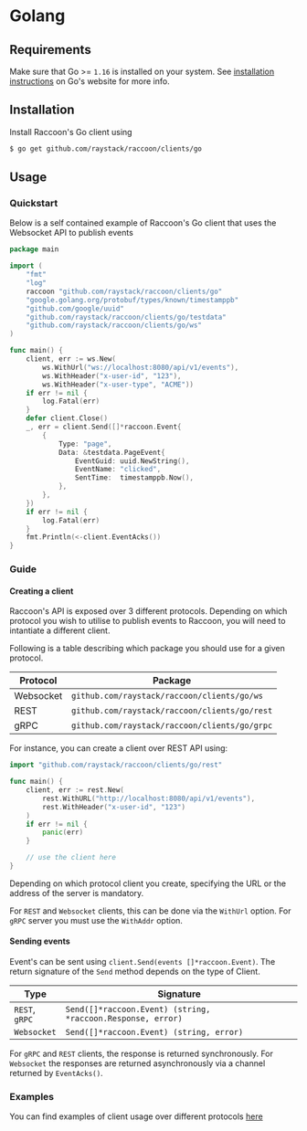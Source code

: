 # Golang

## Requirements
Make sure that Go >= `1.16` is installed on your system. See [installation instructions](https://go.dev/doc/install) on Go's website for more info.

## Installation
Install Raccoon's Go client using
```bash
$ go get github.com/raystack/raccoon/clients/go
```
## Usage

### Quickstart

Below is a self contained example of Raccoon's Go client that uses the Websocket API to publish events

```go title="quickstart.go"
package main

import (
    "fmt"
    "log"
    raccoon "github.com/raystack/raccoon/clients/go"
    "google.golang.org/protobuf/types/known/timestamppb"
    "github.com/google/uuid"
    "github.com/raystack/raccoon/clients/go/testdata"
    "github.com/raystack/raccoon/clients/go/ws"
)

func main() {
    client, err := ws.New(
        ws.WithUrl("ws://localhost:8080/api/v1/events"),
        ws.WithHeader("x-user-id", "123"),
        ws.WithHeader("x-user-type", "ACME"))
    if err != nil {
        log.Fatal(err)
    }
    defer client.Close()
    _, err = client.Send([]*raccoon.Event{
        {
            Type: "page",
            Data: &testdata.PageEvent{
                EventGuid: uuid.NewString(),
                EventName: "clicked",
                SentTime:  timestamppb.Now(),
            },
        },
    })
    if err != nil {
        log.Fatal(err)
    }
    fmt.Println(<-client.EventAcks())
}
```

### Guide

#### Creating a client

Raccoon's API is exposed over 3 different protocols.
Depending on which protocol you wish to utilise to publish events to Raccoon, you will need to intantiate a different client.

Following is a table describing which package you should use for a given protocol.

| Protocol | Package |
| --- | --- |
| Websocket | `github.com/raystack/raccoon/clients/go/ws` |
| REST | `github.com/raystack/raccoon/clients/go/rest` |
| gRPC | `github.com/raystack/raccoon/clients/go/grpc` |

For instance, you can create a client over REST API using:
```go
import "github.com/raystack/raccoon/clients/go/rest"

func main() {
    client, err := rest.New(
        rest.WithURL("http://localhost:8080/api/v1/events"),
        rest.WithHeader("x-user-id", "123")
    )
    if err != nil {
        panic(err)
    }

    // use the client here
}
```

Depending on which protocol client you create, specifying the URL or the address of the server is mandatory.

For `REST` and `Websocket` clients, this can be done via the `WithUrl` option. For `gRPC` server you must use the `WithAddr` option.

#### Sending events

Event's can be sent using `client.Send(events []*raccoon.Event)`. The return signature of the `Send` method depends on the type of Client.

| Type | Signature |
| --- | --- |
| `REST`, `gRPC` | `Send([]*raccoon.Event) (string, *raccoon.Response, error)` |
| `Websocket` | `Send([]*raccoon.Event) (string, error)` |

For `gRPC` and `REST` clients, the response is returned synchronously. For `Websocket` the responses are returned asynchronously via a channel returned by `EventAcks()`.

### Examples
You can find examples of client usage over different protocols [here](https://github.com/raystack/raccoon/tree/main/clients/go/examples)